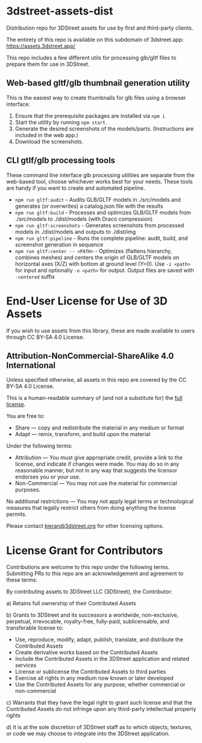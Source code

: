 # 3dstreet-assets-dist
Distribution repo for 3DStreet assets for use by first and third-party clients.

The entirety of this repo is available on this subdomain of 3dstreet.app: https://assets.3dstreet.app/

This repo includes a few different utils for processing glb/gltf files to prepare them for use in 3DStreet.

## Web-based gltf/glb thumbnail generation utility

This is the easiest way to create thumbnails for glb files using a browser interface:
1. Ensure that the prerequisite packages are installed via `npm i`
2. Start the utility by running `npm start`.
2. Generate the desired screenshots of the models/parts. (Instructions are included in the web app.)
3. Download the screenshots.

## CLI gtlf/glb processing tools
These command line interface glb processing utilities are separate from the web-based tool, choose whichever works best for your needs. These tools are handy if you want to create and automated pipeline.

- `npm run gltf:audit` - Audits GLB/GLTF models in ./src/models and generates (or overwrites) a catalog.json file with the results
- `npm run gltf:build` - Processes and optimizes GLB/GLTF models from ./src/models to ./dist/models (with Draco compression)
- `npm run gltf:screenshots` - Generates screenshots from processed models in ./dist/models and outputs to ./dist/img
- `npm run gltf:pipeline` - Runs the complete pipeline: audit, build, and screenshot generation in sequence
- `npm run gltf:center -- <PATH>` - Optimizes (flattens hierarchy, combines meshes) and centers the origin of GLB/GLTF models on horizontal axes (X/Z) with bottom at ground level (Y=0). Use `-i <path>` for input and optionally `-o <path>` for output. Output files are saved with `-centered` suffix

# End-User License for Use of 3D Assets

If you wish to use assets from this library, these are made available to users through CC BY-SA 4.0 License.

## Attribution-NonCommercial-ShareAlike 4.0 International

Unless specified otherwise, all assets in this repo are covered by the CC BY-SA 4.0 License.

This is a human-readable summary of (and not a substitute for) the [full license](LICENSE).

You are free to:
* Share — copy and redistribute the material in any medium or format
* Adapt — remix, transform, and build upon the material

Under the following terms:
* Attribution — You must give appropriate credit, provide a link to the license, and indicate if changes were made. You may do so in any reasonable manner, but not in any way that suggests the licensor endorses you or your use.
* Non-Commercial — You may not use the material for commercial purposes.

No additional restrictions — You may not apply legal terms or technological measures that legally restrict others from doing anything the license permits.

Please contact kieran@3dstreet.org for other licensing options.

# License Grant for Contributors
Contributions are welcome to this repo under the following terms. Submitting PRs to this repo are an acknowledgement and agreement to these terms:

By contributing assets to 3DStreet LLC (3DStreet), the Contributor:

a) Retains full ownership of their Contributed Assets

b) Grants to 3DStreet and its successors a worldwide, non-exclusive, perpetual, irrevocable, royalty-free, fully-paid, sublicensable, and transferable license to:

* Use, reproduce, modify, adapt, publish, translate, and distribute the Contributed Assets
* Create derivative works based on the Contributed Assets
* Include the Contributed Assets in the 3DStreet application and related services
* License or sublicense the Contributed Assets to third parties
* Exercise all rights in any medium now known or later developed
* Use the Contributed Assets for any purpose, whether commercial or non-commercial

c) Warrants that they have the legal right to grant such license and that the Contributed Assets do not infringe upon any third-party intellectual property rights

d) It is at the sole discretion of 3DStreet staff as to which objects, textures, or code we may choose to integrate into the 3DStreet application.
